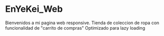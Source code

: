 # EnYeKei_Web
Bienvenidos a mi pagina web responsive. 
Tienda de coleccion de ropa con funcionalidad de "carrito de compras" 
Optimizado para lazy loading
